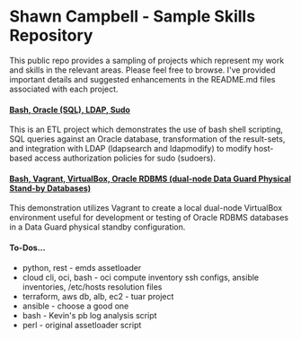 # Shawn Campbell - Sample Skills Repository

This public repo provides a sampling of projects which represent my work and skills in the relevant areas. Please feel free to browse. I've provided important details and suggested enhancements in the README.md files associated with each project.

#### [Bash, Oracle (SQL), LDAP, Sudo](./bash-sql-ldap-sudo/)

This is an ETL project which demonstrates the use of bash shell scripting, SQL queries against an Oracle database, transformation of the result-sets, and integration with LDAP (ldapsearch and ldapmodify) to modify host-based access authorization policies for sudo (sudoers).

#### [Bash, Vagrant, VirtualBox, Oracle RDBMS (dual-node Data Guard Physical Stand-by Databases)](./bash-oracle-vagrant/)

This demonstration utilizes Vagrant to create a local dual-node VirtualBox environment useful for development or testing of Oracle RDBMS databases in a Data Guard physical standby configuration.  

#### To-Dos...

- python, rest - emds assetloader
- cloud cli, oci, bash - oci compute inventory ssh configs, ansible inventories, /etc/hosts resolution files
- terraform, aws db, alb, ec2 - tuar project
- ansible - choose a good one
- bash - Kevin's pb log analysis script
- perl - original assetloader script
